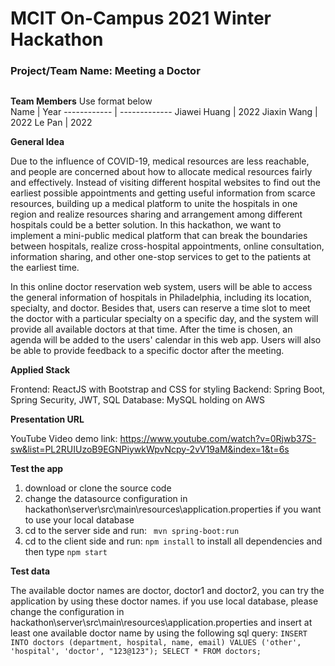 # MCIT On-Campus 2021 Winter Hackathon  
### Project/Team Name: Meeting a Doctor
##  


**Team Members**  Use format below  
Name         | Year
------------ | -------------
Jiawei Huang | 2022
Jiaxin Wang  | 2022
Le Pan       | 2022

**General Idea**  

Due to the influence of COVID-19, medical resources are less reachable, and people are concerned about how to allocate medical resources fairly and effectively. Instead of visiting different hospital websites to find out the earliest possible appointments and getting useful information from scarce resources, building up a medical platform to unite the hospitals in one region and realize resources sharing and arrangement among different hospitals could be a better solution. In this hackathon, we want to implement a mini-public medical platform that can break the boundaries between hospitals, realize cross-hospital appointments, online consultation, information sharing, and other one-stop services to get to the patients at the earliest time.

In this online doctor reservation web system, users will be able to access the general information of hospitals in Philadelphia, including its location, specialty, and doctor. Besides that, users can reserve a time slot to meet the doctor with a particular specialty on a specific day, and the system will provide all available doctors at that time. After the time is chosen, an agenda will be added to the users' calendar in this web app. Users will also be able to provide feedback to a specific doctor after the meeting.

**Applied Stack** 

Frontend: ReactJS with Bootstrap and CSS for styling
Backend: Spring Boot, Spring Security, JWT, SQL
Database: MySQL holding on AWS

**Presentation URL** 

YouTube Video demo link:
https://www.youtube.com/watch?v=0Rjwb37S-sw&list=PL2RUIUzoB9EGNPiywkWpvNcpy-2vV19aM&index=1&t=6s


**Test the app** 

1. download or clone the source code 
2. change the datasource configuration in hackathon\server\src\main\resources\application.properties if you want to use your local database 
3. cd to the server side and run: ``` mvn spring-boot:run``` 
4. cd to the client side and run: ```npm install``` to install all dependencies and then type ```npm start```
 

**Test data**

The available doctor names are doctor, doctor1 and doctor2, you can try the application by using these doctor names. if you use local database, please change the configuration in hackathon\server\src\main\resources\application.properties and insert at least one available doctor name by using the following sql query: ```INSERT INTO doctors (department, hospital, name, email) VALUES ('other', 'hospital', 'doctor', "123@123"); SELECT * FROM doctors;```
